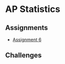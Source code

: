 # AP Statistics

## Assignments
* <a href="https://MerrickMath.github.io/MerrickMath.github.io-PokemonChallenge/APstatistics/assignment6.pdf"> Assignment 6 </a> 

## Challenges

